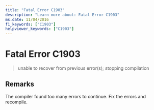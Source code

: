 ```yaml
---
title: "Fatal Error C1903"
description: "Learn more about: Fatal Error C1903"
ms.date: 11/04/2016
f1_keywords: ["C1903"]
helpviewer_keywords: ["C1903"]
---
```

# Fatal Error C1903

> unable to recover from previous error(s); stopping compilation

## Remarks

The compiler found too many errors to continue. Fix the errors and recompile.
